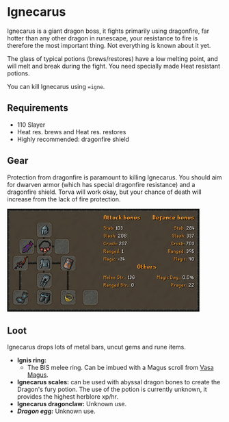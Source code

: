 # Ignecarus

Ignecarus is a giant dragon boss, it fights primarily using dragonfire, far hotter than any other dragon in runescape, your resistance to fire is therefore the most important thing. Not everything is known about it yet.

The glass of typical potions \(brews/restores\) have a low melting point, and will melt and break during the fight. You need specially made Heat resistant potions.

You can kill Ignecarus using `=igne`.

## Requirements

* 110 Slayer
* Heat res. brews and Heat res. restores
* Highly recommended: dragonfire shield

## Gear

Protection from dragonfire is paramount to killing Ignecarus. You should aim for dwarven armor \(which has special dragonfire resistance\) and a dragonfire shield. Torva will work okay, but your chance of death will increase from the lack of fire protection.

![BiS gear for Ignecarus](../.gitbook/assets/osbot%20%284%29.png)

## Loot

Ignecarus drops lots of metal bars, uncut gems and rune items.

* **Ignis ring:**
  * The BIS melee ring. Can be imbued with a Magus scroll from [Vasa Magus](vasa-magus.md#loot).
* **Ignecarus scales:** can be used with abyssal dragon bones to create the Dragon's fury potion. The use of the potion is currently unknown, it provides the highest herblore xp/hr.
* **Ignecarus dragonclaw:** Unknown use.
* _**Dragon egg:**_ Unknown use.




